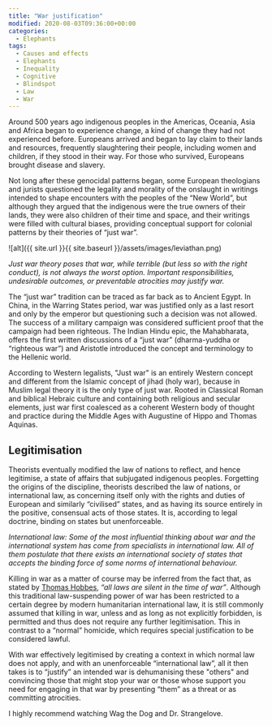```yaml
---
title: "War justification"
modified: 2020-08-03T09:36:00+00:00
categories:
  - Elephants
tags:
  - Causes and effects
  - Elephants
  - Inequality
  - Cognitive
  - Blindspot
  - Law
  - War
---
```


Around 500 years ago indigenous peoples in the Americas, Oceania, Asia and Africa began to experience change, a kind of change they had not experienced before. Europeans arrived and began to lay claim to their lands and resources, frequently slaughtering their people, including women and children, if they stood in their way. For those who survived, Europeans brought disease and slavery.

Not long after these genocidal patterns began, some European theologians and jurists questioned the legality and morality of the onslaught in writings intended to shape encounters with the peoples of the “New World”, but although they argued that the indigenous were the true owners of their lands, they were also children of their time and space, and their writings were filled with cultural biases, providing conceptual support for colonial patterns by their theories of “just war”. 

![alt]({{ site.url }}{{ site.baseurl }}/assets/images/leviathan.png)

_Just war theory poses that war, while terrible (but less so with the right conduct), is not always the worst option. Important responsibilities, undesirable outcomes, or preventable atrocities may justify war._

 The “just war” tradition can be traced as far back as to Ancient Egypt. In China, in the Warring States period, war was justified only as a last resort and only by the emperor but questioning such a decision was not allowed. The success of a military campaign was considered sufficient proof that the campaign had been righteous. The Indian Hindu epic, the Mahabharata, offers the first written discussions of a “just war” (dharma-yuddha or “righteous war”) and Aristotle introduced the concept and terminology to the Hellenic world.

According to Western legalists, "Just war" is an entirely Western concept and different from the Islamic concept of jihad (holy war), because in Muslim legal theory it is the only type of just war. Rooted in Classical Roman and biblical Hebraic culture and containing both religious and secular elements, just war first coalesced as a coherent Western body of thought and practice during the Middle Ages with Augustine of Hippo and Thomas Aquinas. 

## Legitimisation

Theorists eventually modified the law of nations to reflect, and hence legitimise, a state of affairs that subjugated indigenous peoples. Forgetting the origins of the discipline, theorists described the law of nations, or international law, as concerning itself only with the rights and duties of European and similarly “civilised” states, and as having its source entirely in the positive, consensual acts of those states. It is, according to legal doctrine, binding on states but unenforceable.

_International law: Some of the most influential thinking about war and the international system has come from specialists in international law. All of them postulate that there exists an international society of states that accepts the binding force of some norms of international behaviour._

Killing in war as a matter of course may be inferred from the fact that, as stated by [Thomas Hobbes](https://plato.stanford.edu/entries/hobbes-moral/), _“all laws are silent in the time of war”_. Although this traditional law-suspending power of war has been restricted to a certain degree by modern humanitarian international law, it is still commonly assumed that killing in war, unless and as long as not explicitly forbidden, is permitted and thus does not require any further legitimisation. This in contrast to a “normal” homicide, which requires special justification to be considered lawful. 

 With war effectively legitimised by creating a context in which normal law does not apply, and with an unenforceable “international law”, all it then takes is to “justify” an intended war is dehumanising these "others" and convincing those that might stop your war or those whose support you need for engaging in that war by presenting “them” as a threat or as committing atrocities.

I highly recommend watching Wag the Dog and Dr. Strangelove. 
